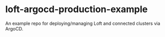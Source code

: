 loft-argocd-production-example
==============================

An example repo for deploying/managing Loft and connected clusters via ArgoCD.
